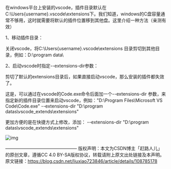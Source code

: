 在windows平台上安装的vscode，插件目录默认在C:\Users\{username}\.vscode\extensions下。我们知道，windows的C盘容量通常不够用，这时就需要将默认的插件位置移到其他盘。这里介绍一种方法（亲测有效）

1、移动插件目录：

关闭vscode，将C:\Users\{username}\.vscode\extensions 目录剪切到其他目录，例如：D:\program data\

2、启动vscode时指定--extensions-dir参数：

剪切了默认的extensions目录后，如果直接启动vscode，那么安装的插件都失效了。

这是，可以通过在vscode的Code.exe命令后面加一个--extensions-dir 参数，来指定新的插件目录位置来启动vscode，例如："D:\Program Files\Microsoft VS Code\Code.exe" --extensions-dir "D:\program datas\vscode_extends\extensions"

更加方便的是在快捷方式上修改，添加： --extensions-dir "D:\program datas\vscode_extends\extensions"

![img](https://img-blog.csdnimg.cn/20200924224058593.png?x-oss-process=image/watermark,type_ZmFuZ3poZW5naGVpdGk,shadow_10,text_aHR0cHM6Ly9ibG9nLmNzZG4ubmV0L2xpdXhpYW83MjM4NDY=,size_16,color_FFFFFF,t_70)

————————————————
版权声明：本文为CSDN博主「赶路人儿」的原创文章，遵循CC 4.0 BY-SA版权协议，转载请附上原文出处链接及本声明。
原文链接：https://blog.csdn.net/liuxiao723846/article/details/108785178